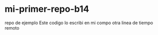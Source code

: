 # mi-primer-repo-b14
repo de ejemplo
Este codigo lo escribi en mi compo
otra linea de tiempo remoto
